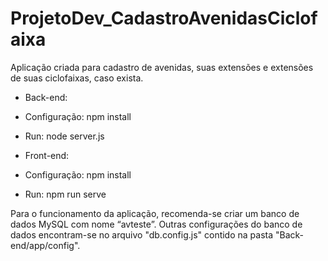 # ProjetoDev_CadastroAvenidasCiclofaixa
Aplicação criada para cadastro de avenidas, suas extensões e extensões de suas ciclofaixas, caso exista.

* Back-end:
- Configuração:
npm install

- Run:
node server.js


* Front-end:
- Configuração:
npm install

- Run:
npm run serve


Para o funcionamento da aplicação, recomenda-se criar um banco de dados MySQL com nome “avteste”. Outras configurações do banco de dados encontram-se no arquivo "db.config.js" contido na pasta "Back-end/app/config".
